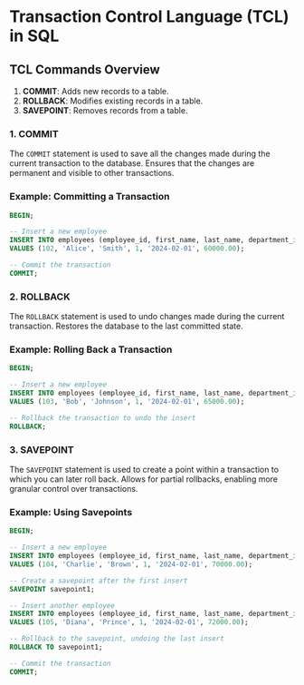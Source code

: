 # Transaction Control Language (TCL) in SQL
## TCL Commands Overview
1. **COMMIT**: Adds new records to a table.
2. **ROLLBACK**: Modifies existing records in a table.
3. **SAVEPOINT**: Removes records from a table.

### 1. COMMIT
The `COMMIT` statement is used to save all the changes made during the current transaction to the database.
Ensures that the changes are permanent and visible to other transactions.

### Example: Committing a Transaction
```sql
BEGIN;

-- Insert a new employee
INSERT INTO employees (employee_id, first_name, last_name, department_id, hire_date, salary)
VALUES (102, 'Alice', 'Smith', 1, '2024-02-01', 60000.00);

-- Commit the transaction
COMMIT;
```

### 2. ROLLBACK
The `ROLLBACK` statement is used to undo changes made during the current transaction.
Restores the database to the last committed state.

### Example: Rolling Back a Transaction
```sql
BEGIN;

-- Insert a new employee
INSERT INTO employees (employee_id, first_name, last_name, department_id, hire_date, salary)
VALUES (103, 'Bob', 'Johnson', 1, '2024-02-01', 65000.00);

-- Rollback the transaction to undo the insert
ROLLBACK;
```

### 3. SAVEPOINT
The  `SAVEPOINT` statement is used to create a point within a transaction to which you can later roll back.
Allows for partial rollbacks, enabling more granular control over transactions.

### Example: Using Savepoints
```sql
BEGIN;

-- Insert a new employee
INSERT INTO employees (employee_id, first_name, last_name, department_id, hire_date, salary)
VALUES (104, 'Charlie', 'Brown', 1, '2024-02-01', 70000.00);

-- Create a savepoint after the first insert
SAVEPOINT savepoint1;

-- Insert another employee
INSERT INTO employees (employee_id, first_name, last_name, department_id, hire_date, salary)
VALUES (105, 'Diana', 'Prince', 1, '2024-02-01', 72000.00);

-- Rollback to the savepoint, undoing the last insert
ROLLBACK TO savepoint1;

-- Commit the transaction
COMMIT;
```

